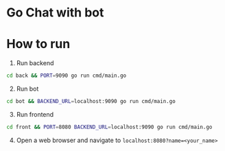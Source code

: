 # Go Chat with bot

# How to run
1) Run backend
```bash
cd back && PORT=9090 go run cmd/main.go
```

2) Run bot
```bash
cd bot && BACKEND_URL=localhost:9090 go run cmd/main.go
```

3) Run frontend
```bash
cd front && PORT=8080 BACKEND_URL=localhost:9090 go run cmd/main.go
```

4) Open a web browser and navigate to `localhost:8080?name=<your_name>`